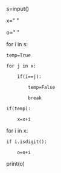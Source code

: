 s=input()

x=" "

o=" "

for i in s:

    temp=True

    for j in x:

        if(i==j):

            temp=False

            break

    if(temp):

        x=x+i

for i in x:

    if i.isdigit():

        o=o+i

print(o)

